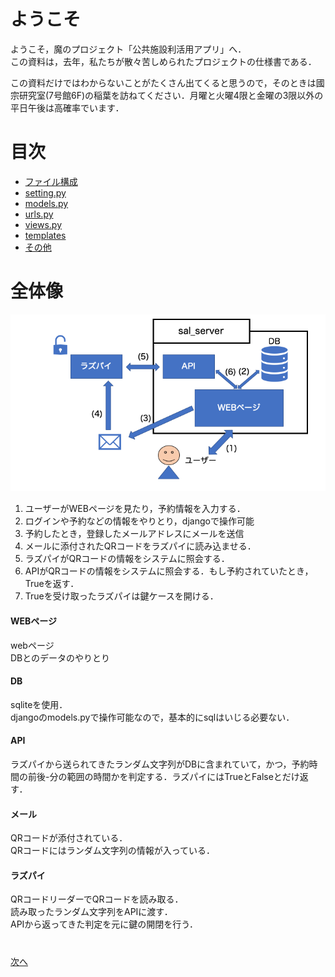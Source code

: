 # ようこそ
ようこそ，魔のプロジェクト「公共施設利活用アプリ」へ．  
この資料は，去年，私たちが散々苦しめられたプロジェクトの仕様書である．  

この資料だけではわからないことがたくさん出てくると思うので，そのときは國宗研究室(7号館6F)の稲葉を訪ねてください．月曜と火曜4限と金曜の3限以外の平日午後は高確率でいます．

# 目次 
- [ファイル構成](../md/1-ファイル構成.md)
- [setting.py](../md/2-setting_py.md)
- [models.py](../md/3-models_py.md)
- [urls.py](../md/4-urls_py.md)
- [views.py](../md/5-views_py.md)
- [templates](../md/6-templates.md)
- [その他](../md/7-その他.md)
  
# 全体像
![システムの全体像](../img/figure.png)
1. ユーザーがWEBページを見たり，予約情報を入力する．
2. ログインや予約などの情報をやりとり，djangoで操作可能
3. 予約したとき，登録したメールアドレスにメールを送信
4. メールに添付されたQRコードをラズパイに読み込ませる．
5. ラズパイがQRコードの情報をシステムに照会する．
6. APIがQRコードの情報をシステムに照会する．もし予約されていたとき，Trueを返す．
7. Trueを受け取ったラズパイは鍵ケースを開ける．
   
#### WEBページ
webページ  
DBとのデータのやりとり
#### DB
sqliteを使用．  
djangoのmodels.pyで操作可能なので，基本的にsqlはいじる必要ない．
#### API
ラズパイから送られてきたランダム文字列がDBに含まれていて，かつ，予約時間の前後-分の範囲の時間かを判定する．ラズパイにはTrueとFalseとだけ返す．
#### メール
QRコードが添付されている．  
QRコードにはランダム文字列の情報が入っている．
#### ラズパイ
QRコードリーダーでQRコードを読み取る．  
読み取ったランダム文字列をAPIに渡す．  
APIから返ってきた判定を元に鍵の開閉を行う．

# 
[次へ](../md/1-ファイル構成.md)